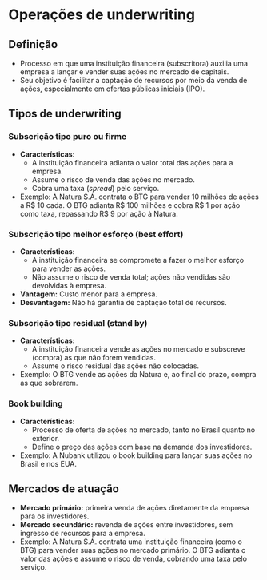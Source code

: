 # Operações de underwriting

## Definição
- Processo em que uma instituição financeira (subscritora) auxilia uma empresa a lançar e vender suas ações no mercado de capitais.
- Seu objetivo é facilitar a captação de recursos por meio da venda de ações, especialmente em ofertas públicas iniciais (IPO).

## Tipos de underwriting

### Subscrição tipo puro ou firme
- **Características:**
  - A instituição financeira adianta o valor total das ações para a empresa.
  - Assume o risco de venda das ações no mercado.
  - Cobra uma taxa (*spread*) pelo serviço.
- Exemplo: A Natura S.A. contrata o BTG para vender 10 milhões de ações a R$ 10 cada. O BTG adianta R$ 100 milhões e cobra R$ 1 por ação como taxa, repassando R$ 9 por ação à Natura.

### Subscrição tipo melhor esforço (best effort)
- **Características:**
  - A instituição financeira se compromete a fazer o melhor esforço para vender as ações.
  - Não assume o risco de venda total; ações não vendidas são devolvidas à empresa.
- **Vantagem:** Custo menor para a empresa.
- **Desvantagem:** Não há garantia de captação total de recursos.

### Subscrição tipo residual (stand by)
- **Características:**
  - A instituição financeira vende as ações no mercado e subscreve (compra) as que não forem vendidas.
  - Assume o risco residual das ações não colocadas.
- Exemplo: O BTG vende as ações da Natura e, ao final do prazo, compra as que sobrarem.

### Book building
- **Características:**
  - Processo de oferta de ações no mercado, tanto no Brasil quanto no exterior.
  - Define o preço das ações com base na demanda dos investidores.
- Exemplo: A Nubank utilizou o book building para lançar suas ações no Brasil e nos EUA.

## Mercados de atuação
- **Mercado primário:** primeira venda de ações diretamente da empresa para os investidores.
- **Mercado secundário:** revenda de ações entre investidores, sem ingresso de recursos para a empresa.
- Exemplo: A Natura S.A. contrata uma instituição financeira (como o BTG) para vender suas ações no mercado primário. O BTG adianta o valor das ações e assume o risco de venda, cobrando uma taxa pelo serviço.
